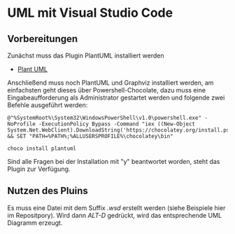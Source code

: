 # UML mit Visual Studio Code
## Vorbereitungen
Zunächst muss das Plugin PlantUML installiert werden
- [Plant UML](https://marketplace.visualstudio.com/items?itemName=jebbs.plantuml)

Anschließend muss noch PlantUML und Graphviz installiert werden, am einfachsten geht dieses über Powershell-Chocolate, dazu muss eine Eingabeaufforderung als Administrator gestartet werden und folgende zwei Befehle ausgeführt werden:

```
@"%SystemRoot%\System32\WindowsPowerShell\v1.0\powershell.exe" -NoProfile -ExecutionPolicy Bypass -Command "iex ((New-Object System.Net.WebClient).DownloadString('https://chocolatey.org/install.ps1'))" && SET "PATH=%PATH%;%ALLUSERSPROFILE%\chocolatey\bin"

choco install plantuml
```

Sind alle Fragen bei der Installation mit "y" beantwortet worden, steht das Plugin zur Verfügung.
## Nutzen des Pluins
Es muss eine Datei mit dem Suffix *.wsd* erstellt werden (siehe Beispiele hier im Repositpory). Wird dann *ALT-D* gedrückt, wird das entsprechende UML Diagramm erzeugt.



